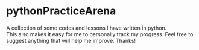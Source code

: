 # pythonPracticeArena
A collection of some codes and lessons I have written in python. <br/> This also makes it easy for me to personally track my progress.
Feel free to suggest anything that will help me improve. Thanks!
